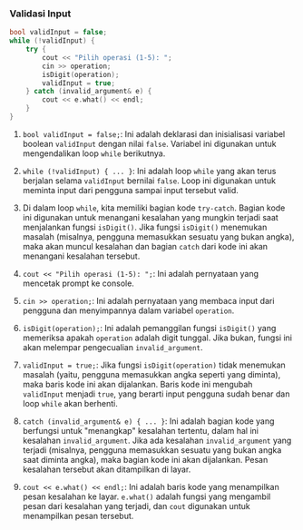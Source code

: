 ### Validasi Input
```cpp
bool validInput = false;
while (!validInput) {
    try {
        cout << "Pilih operasi (1-5): ";
        cin >> operation;
        isDigit(operation);
        validInput = true;
    } catch (invalid_argument& e) {
        cout << e.what() << endl;
    }
}
```

1. `bool validInput = false;`: Ini adalah deklarasi dan inisialisasi variabel boolean `validInput` dengan nilai `false`. Variabel ini digunakan untuk mengendalikan loop `while` berikutnya.

2. `while (!validInput) { ... }`: Ini adalah loop `while` yang akan terus berjalan selama `validInput` bernilai `false`. Loop ini digunakan untuk meminta input dari pengguna sampai input tersebut valid.

3. Di dalam loop `while`, kita memiliki bagian kode `try-catch`. Bagian kode ini digunakan untuk menangani kesalahan yang mungkin terjadi saat menjalankan fungsi `isDigit()`. Jika fungsi `isDigit()` menemukan masalah (misalnya, pengguna memasukkan sesuatu yang bukan angka), maka akan muncul kesalahan dan bagian `catch` dari kode ini akan menangani kesalahan tersebut.

4. `cout << "Pilih operasi (1-5): ";`: Ini adalah pernyataan yang mencetak prompt ke console.

5. `cin >> operation;`: Ini adalah pernyataan yang membaca input dari pengguna dan menyimpannya dalam variabel `operation`.

6. `isDigit(operation);`: Ini adalah pemanggilan fungsi `isDigit()` yang memeriksa apakah `operation` adalah digit tunggal. Jika bukan, fungsi ini akan melempar pengecualian `invalid_argument`.

7. `validInput = true;`: Jika fungsi `isDigit(operation)` tidak menemukan masalah (yaitu, pengguna memasukkan angka seperti yang diminta), maka baris kode ini akan dijalankan. Baris kode ini mengubah `validInput` menjadi `true`, yang berarti input pengguna sudah benar dan loop `while` akan berhenti.

8. `catch (invalid_argument& e) { ... }`: Ini adalah bagian kode yang berfungsi untuk "menangkap" kesalahan tertentu, dalam hal ini kesalahan `invalid_argument`. Jika ada kesalahan `invalid_argument` yang terjadi (misalnya, pengguna memasukkan sesuatu yang bukan angka saat diminta angka), maka bagian kode ini akan dijalankan. Pesan kesalahan tersebut akan ditampilkan di layar.

9. `cout << e.what() << endl;`: Ini adalah baris kode yang menampilkan pesan kesalahan ke layar. `e.what()` adalah fungsi yang mengambil pesan dari kesalahan yang terjadi, dan `cout` digunakan untuk menampilkan pesan tersebut.

